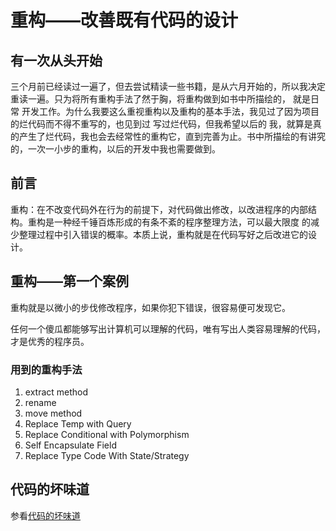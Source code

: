 # 重构——改善既有代码的设计

## 有一次从头开始

三个月前已经读过一遍了，但去尝试精读一些书籍，是从六月开始的，所以我决定重读一遍。只为将所有重构手法了然于胸，将重构做到如书中所描绘的，
就是日常 开发工作。为什么我要这么重视重构以及重构的基本手法，我见过了因为项目的烂代码而不得不重写的，也见到过 写过烂代码，但我希望以后的
我，就算是真的产生了烂代码，我也会去经常性的重构它，直到完善为止。书中所描绘的有讲究的，一次一小步的重构，以后的开发中我也需要做到。

## 前言

重构：在不改变代码外在行为的前提下，对代码做出修改，以改进程序的内部结构。重构是一种经千锤百炼形成的有条不紊的程序整理方法，可以最大限度
的减少整理过程中引入错误的概率。本质上说，重构就是在代码写好之后改进它的设计。

## 重构——第一个案例

重构就是以微小的步伐修改程序，如果你犯下错误，很容易便可发现它。

任何一个傻瓜都能够写出计算机可以理解的代码，唯有写出人类容易理解的代码，才是优秀的程序员。

### 用到的重构手法

1. extract method
2. rename 
3. move method 
4. Replace Temp with Query
5. Replace Conditional with Polymorphism
6. Self Encapsulate Field 
7. Replace Type Code With State/Strategy

## 代码的坏味道

参看[代码的坏味道](代码的坏味道.md)





